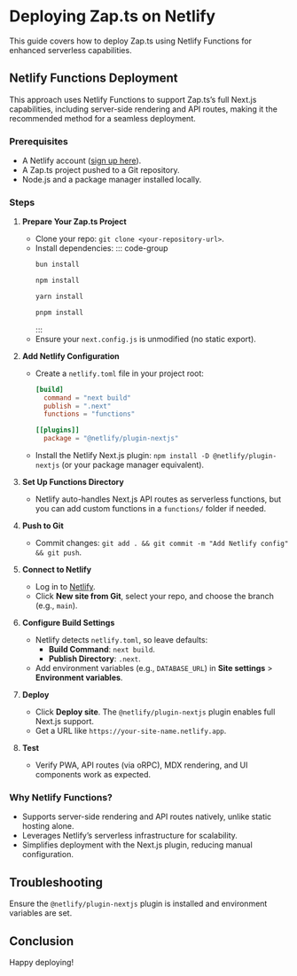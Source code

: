 # Deploying Zap.ts on Netlify

This guide covers how to deploy Zap.ts using Netlify Functions for enhanced serverless capabilities.

## Netlify Functions Deployment

This approach uses Netlify Functions to support Zap.ts’s full Next.js capabilities, including server-side rendering and API routes, making it the recommended method for a seamless deployment.

### Prerequisites

- A Netlify account ([sign up here](https://www.netlify.com)).
- A Zap.ts project pushed to a Git repository.
- Node.js and a package manager installed locally.

### Steps

1. **Prepare Your Zap.ts Project**

   - Clone your repo: `git clone <your-repository-url>`.
   - Install dependencies:
     ::: code-group
     ```bash [bun]
     bun install
     ```
     ```bash [npm]
     npm install
     ```
     ```bash [yarn]
     yarn install
     ```
     ```bash [pnpm]
     pnpm install
     ```
     :::
   - Ensure your `next.config.js` is unmodified (no static export).

2. **Add Netlify Configuration**

   - Create a `netlify.toml` file in your project root:

     ```toml
     [build]
       command = "next build"
       publish = ".next"
       functions = "functions"

     [[plugins]]
       package = "@netlify/plugin-nextjs"
     ```

   - Install the Netlify Next.js plugin: `npm install -D @netlify/plugin-nextjs` (or your package manager equivalent).

3. **Set Up Functions Directory**

   - Netlify auto-handles Next.js API routes as serverless functions, but you can add custom functions in a `functions/` folder if needed.

4. **Push to Git**

   - Commit changes: `git add . && git commit -m "Add Netlify config" && git push`.

5. **Connect to Netlify**

   - Log in to [Netlify](https://app.netlify.com).
   - Click **New site from Git**, select your repo, and choose the branch (e.g., `main`).

6. **Configure Build Settings**

   - Netlify detects `netlify.toml`, so leave defaults:
     - **Build Command**: `next build`.
     - **Publish Directory**: `.next`.
   - Add environment variables (e.g., `DATABASE_URL`) in **Site settings** > **Environment variables**.

7. **Deploy**

   - Click **Deploy site**. The `@netlify/plugin-nextjs` plugin enables full Next.js support.
   - Get a URL like `https://your-site-name.netlify.app`.

8. **Test**
   - Verify PWA, API routes (via oRPC), MDX rendering, and UI components work as expected.

### Why Netlify Functions?

- Supports server-side rendering and API routes natively, unlike static hosting alone.
- Leverages Netlify’s serverless infrastructure for scalability.
- Simplifies deployment with the Next.js plugin, reducing manual configuration.

## Troubleshooting

Ensure the `@netlify/plugin-nextjs` plugin is installed and environment variables are set.

## Conclusion

Happy deploying!
